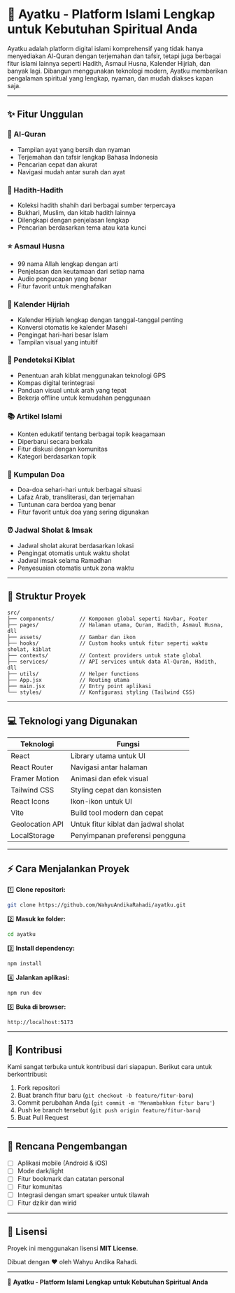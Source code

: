 # 📖 Ayatku - Platform Islami Lengkap untuk Kebutuhan Spiritual Anda

Ayatku adalah platform digital islami komprehensif yang tidak hanya menyediakan Al-Quran dengan terjemahan dan tafsir, tetapi juga berbagai fitur islami lainnya seperti Hadith, Asmaul Husna, Kalender Hijriah, dan banyak lagi. Dibangun menggunakan teknologi modern, Ayatku memberikan pengalaman spiritual yang lengkap, nyaman, dan mudah diakses kapan saja.



---

## ✨ Fitur Unggulan

### 🕋 Al-Quran
- Tampilan ayat yang bersih dan nyaman
- Terjemahan dan tafsir lengkap Bahasa Indonesia
- Pencarian cepat dan akurat
- Navigasi mudah antar surah dan ayat

### 📜 Hadith-Hadith
- Koleksi hadith shahih dari berbagai sumber terpercaya
- Bukhari, Muslim, dan kitab hadith lainnya
- Dilengkapi dengan penjelasan lengkap
- Pencarian berdasarkan tema atau kata kunci

### ⭐ Asmaul Husna
- 99 nama Allah lengkap dengan arti
- Penjelasan dan keutamaan dari setiap nama
- Audio pengucapan yang benar
- Fitur favorit untuk menghafalkan

### 📅 Kalender Hijriah
- Kalender Hijriah lengkap dengan tanggal-tanggal penting
- Konversi otomatis ke kalender Masehi
- Pengingat hari-hari besar Islam
- Tampilan visual yang intuitif

### 🧭 Pendeteksi Kiblat
- Penentuan arah kiblat menggunakan teknologi GPS
- Kompas digital terintegrasi
- Panduan visual untuk arah yang tepat
- Bekerja offline untuk kemudahan penggunaan

### 📚 Artikel Islami
- Konten edukatif tentang berbagai topik keagamaan
- Diperbarui secara berkala
- Fitur diskusi dengan komunitas
- Kategori berdasarkan topik

### 🤲 Kumpulan Doa
- Doa-doa sehari-hari untuk berbagai situasi
- Lafaz Arab, transliterasi, dan terjemahan
- Tuntunan cara berdoa yang benar
- Fitur favorit untuk doa yang sering digunakan

### ⏰ Jadwal Sholat & Imsak
- Jadwal sholat akurat berdasarkan lokasi
- Pengingat otomatis untuk waktu sholat
- Jadwal imsak selama Ramadhan
- Penyesuaian otomatis untuk zona waktu

---

## 📂 Struktur Proyek

```
src/
├── components/        // Komponen global seperti Navbar, Footer
├── pages/             // Halaman utama, Quran, Hadith, Asmaul Husna, dll
├── assets/            // Gambar dan ikon
├── hooks/             // Custom hooks untuk fitur seperti waktu sholat, kiblat
├── contexts/          // Context providers untuk state global
├── services/          // API services untuk data Al-Quran, Hadith, dll
├── utils/             // Helper functions
├── App.jsx            // Routing utama
├── main.jsx           // Entry point aplikasi
└── styles/            // Konfigurasi styling (Tailwind CSS)
```

---

## 💻 Teknologi yang Digunakan

| Teknologi        | Fungsi                                   |
|------------------|------------------------------------------|
| React            | Library utama untuk UI                   |
| React Router     | Navigasi antar halaman                   |
| Framer Motion    | Animasi dan efek visual                  |
| Tailwind CSS     | Styling cepat dan konsisten              |
| React Icons      | Ikon-ikon untuk UI                       |
| Vite             | Build tool modern dan cepat              |
| Geolocation API  | Untuk fitur kiblat dan jadwal sholat     |
| LocalStorage     | Penyimpanan preferensi pengguna          |

---

## ⚡ Cara Menjalankan Proyek

1️⃣ **Clone repositori:**
```bash
git clone https://github.com/WahyuAndikaRahadi/ayatku.git
```

2️⃣ **Masuk ke folder:**
```bash
cd ayatku
```

3️⃣ **Install dependency:**
```bash
npm install
```

4️⃣ **Jalankan aplikasi:**
```bash
npm run dev
```

5️⃣ **Buka di browser:**
```
http://localhost:5173
```

---

## 🤝 Kontribusi

Kami sangat terbuka untuk kontribusi dari siapapun. Berikut cara untuk berkontribusi:

1. Fork repositori
2. Buat branch fitur baru (`git checkout -b feature/fitur-baru`)
3. Commit perubahan Anda (`git commit -m 'Menambahkan fitur baru'`)
4. Push ke branch tersebut (`git push origin feature/fitur-baru`)
5. Buat Pull Request

---

## 📱 Rencana Pengembangan

- [ ] Aplikasi mobile (Android & iOS)
- [ ] Mode dark/light
- [ ] Fitur bookmark dan catatan personal
- [ ] Fitur komunitas
- [ ] Integrasi dengan smart speaker untuk tilawah
- [ ] Fitur dzikir dan wirid

---

## 📜 Lisensi

Proyek ini menggunakan lisensi **MIT License**.

Dibuat dengan ❤️ oleh Wahyu Andika Rahadi.

---

🚀 **Ayatku - Platform Islami Lengkap untuk Kebutuhan Spiritual Anda**
